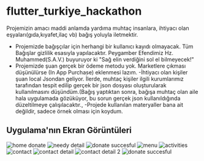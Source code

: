 # flutter_turkiye_hackathon

Projemizin amacı maddi anlamda yardıma muhtaç insanlara, ihtiyacı olan eşyaları(gıda,kıyafet,ilaç vb) bağış yoluyla iletmektir.
- Projemizde bağışçılar için herhangi bir kullanıcı kayıdı olmayacak. Tüm Bağışlar gizlilik esasıyla yapılacaktır. Peygamber Efendimiz Hz. Muhammed(S.A.V.) buyuruyor ki "Sağ elin verdiğini sol el bilmeyecek!"
- Projemizde şuan gerçek bir ödeme metodu yok. Marketlere çıkması düşünülürse (In App Purchase) eklenmesi lazım.
-İhtiyacı olan kişiler şuan local Jsondan geliyor. İlerde, muhtaç kişiler ilgili kurumlarımız tarafından tespit edilip gerçek bir json dosyası oluşturularak kullanılmasını düşündüm.(Bağış yaptıktan sonra, bağışa muhtaç olan aile hala uygulamada gözüküyor, bu sorun gerçek json kullanıldığında düzeltilmeye çalışılacaktır.,
-Projede kullanılan materyaller bana ait değildir, sadece örnek olması için koydum.

## Uygulama'nın Ekran Görüntüleri

![home donate](https://raw.githubusercontent.com/doclock4715/flutter_turkiye_hackathon_donate_to_the_future_project/master/assets/images/homeDonate.jpeg)
![needy detail](https://raw.githubusercontent.com/doclock4715/flutter_turkiye_hackathon_donate_to_the_future_project/master/assets/images/needyDetail.jpeg)
![donate succesful](https://raw.githubusercontent.com/doclock4715/flutter_turkiye_hackathon_donate_to_the_future_project/master/assets/images/donateSuccesful.jpeg)
![menu](https://raw.githubusercontent.com/doclock4715/flutter_turkiye_hackathon_donate_to_the_future_project/master/assets/images/menu.jpeg)
![activities](https://raw.githubusercontent.com/doclock4715/flutter_turkiye_hackathon_donate_to_the_future_project/master/assets/images/activities.jpeg)
![contact](https://raw.githubusercontent.com/doclock4715/flutter_turkiye_hackathon_donate_to_the_future_project/master/assets/images/cantact.jpeg)
![contact detail](https://raw.githubusercontent.com/doclock4715/flutter_turkiye_hackathon_donate_to_the_future_project/master/assets/images/cantactDetail.jpeg)
![contact detail 2](https://raw.githubusercontent.com/doclock4715/flutter_turkiye_hackathon_donate_to_the_future_project/master/assets/images/cantactDetail2.jpeg)
![donate succesful](https://raw.githubusercontent.com/doclock4715/flutter_turkiye_hackathon_donate_to_the_future_project/master/assets/images/donateSuccesful.jpeg)
